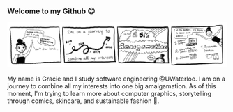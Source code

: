 ### Welcome to my Github 😊

![](intro.jpeg)
 
My name is Gracie and I study software engineering @UWaterloo. I am on a journey to combine all my interests into one big amalgamation. As of this moment, I'm trying to learn more about computer graphics, storytelling through comics, skincare, and sustainable fashion 👯. 
